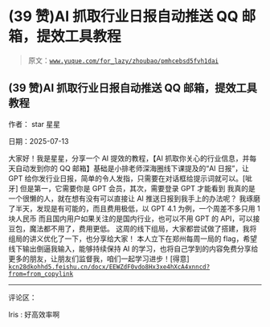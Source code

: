 # (39 赞)AI 抓取行业日报自动推送 QQ 邮箱，提效工具教程

> 原文：[`www.yuque.com/for_lazy/zhoubao/pmhcebsd5fvh1dai`](https://www.yuque.com/for_lazy/zhoubao/pmhcebsd5fvh1dai)

## (39 赞)AI 抓取行业日报自动推送 QQ 邮箱，提效工具教程

作者： star 星星

日期：2025-07-13

大家好！我是星星，分享一个 AI 提效的教程，【AI 抓取你关心的行业信息，并每天自动发到你的 QQ 邮箱】基础是小排老师深海圈线下课提及的“AI 日报”，让 GPT 给你发行业日报，简单的令人发指，只需要在对话框给提示词就可以。[呲牙]
但是第一，它需要你是 GPT 会员，其次，需要登录 GPT 才能看到 我真的是一个很懒的人，就在想有没有可以直接让 AI 推送日报到我手上的办法呢？
我琢磨了半天，发现是有可能的，而且费用极低，以 GPT 4.1 为例，一个周差不多只用 1 块人民币
而且国内用户如果关注的是国内行业，也可以不用 GPT 的 API，可以接豆包，魔法都不用了，费用更低。
这周的线下组局，大家都尝试做了搭建，我将组局的讲义优化了一下，也分享给大家！
本人立下在郑州每周一局的 flag，希望线下输出倒逼我输入，能够持续保持 AI 的学习，也将自己学到的内容免费分享给更多的朋友，让朋友们监督我，咱们一起学习进步！[得意] [`kcn28dkohhd5.feishu.cn/docx/EEWZdF0vdo8Hx3xe4hXcA4xnncd?from=from_copylink`](https://kcn28dkohhd5.feishu.cn/docx/EEWZdF0vdo8Hx3xe4hXcA4xnncd?from=from_copylink)

* * *

评论区：

Iris : 好高效率啊